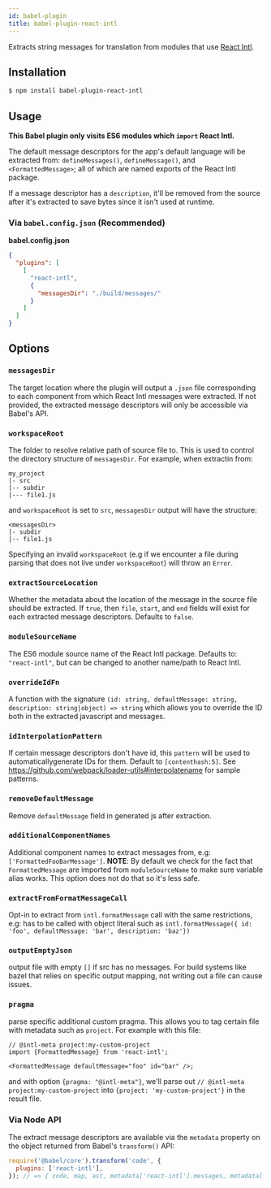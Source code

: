 ```yaml
---
id: babel-plugin
title: babel-plugin-react-intl
---
```


Extracts string messages for translation from modules that use [React Intl](../react-intl.md).

## Installation

```sh
$ npm install babel-plugin-react-intl
```

## Usage

**This Babel plugin only visits ES6 modules which `import` React Intl.**

The default message descriptors for the app's default language will be extracted from: `defineMessages()`, `defineMessage()`, and `<FormattedMessage>`; all of which are named exports of the React Intl package.

If a message descriptor has a `description`, it'll be removed from the source after it's extracted to save bytes since it isn't used at runtime.

### Via `babel.config.json` (Recommended)

**babel.config.json**

```json
{
  "plugins": [
    [
      "react-intl",
      {
        "messagesDir": "./build/messages/"
      }
    ]
  ]
}
```

## Options

### **`messagesDir`**

The target location where the plugin will output a `.json` file corresponding to each component from which React Intl messages were extracted. If not provided, the extracted message descriptors will only be accessible via Babel's API.

### **`workspaceRoot`**

The folder to resolve relative path of source file to. This is used to control the directory structure of `messagesDir`. For example, when extractin from:

```
my_project
|- src
|-- subdir
|--- file1.js
```

and `workspaceRoot` is set to `src`, `messagesDir` output will have the structure:

```
<messagesDir>
|- subdir
|-- file1.js
```

Specifying an invalid `workspaceRoot` (e.g if we encounter a file during parsing that does not live under `workspaceRoot`) will throw an `Error`.

### **`extractSourceLocation`**

Whether the metadata about the location of the message in the source file should be extracted. If `true`, then `file`, `start`, and `end` fields will exist for each extracted message descriptors. Defaults to `false`.

### **`moduleSourceName`**

The ES6 module source name of the React Intl package. Defaults to: `"react-intl"`, but can be changed to another name/path to React Intl.

### **`overrideIdFn`**

A function with the signature `(id: string, defaultMessage: string, description: string|object) => string` which allows you to override the ID both in the extracted javascript and messages.

### **`idInterpolationPattern`**

If certain message descriptors don't have id, this `pattern` will be used to automaticallygenerate IDs for them. Default to `[contenthash:5]`. See https://github.com/webpack/loader-utils#interpolatename for sample patterns.

### **`removeDefaultMessage`**

Remove `defaultMessage` field in generated js after extraction.

### **`additionalComponentNames`**

Additional component names to extract messages from, e.g: `['FormattedFooBarMessage']`. **NOTE**: By default we check for the fact that `FormattedMessage` are imported from `moduleSourceName` to make sure variable alias works. This option does not do that so it's less safe.

### **`extractFromFormatMessageCall`**

Opt-in to extract from `intl.formatMessage` call with the same restrictions, e.g: has to be called with object literal such as `intl.formatMessage({ id: 'foo', defaultMessage: 'bar', description: 'baz'})`

### **`outputEmptyJson`**

output file with empty `[]` if src has no messages. For build systems like bazel that relies on specific output mapping, not writing out a file can cause issues.

### **`pragma`**

parse specific additional custom pragma. This allows you to tag certain file with metadata such as `project`. For example with this file:

```tsx
// @intl-meta project:my-custom-project
import {FormattedMessage} from 'react-intl';

<FormattedMessage defaultMessage="foo" id="bar" />;
```

and with option `{pragma: "@intl-meta"}`, we'll parse out `// @intl-meta project:my-custom-project` into `{project: 'my-custom-project'}` in the result file.

### Via Node API

The extract message descriptors are available via the `metadata` property on the object returned from Babel's `transform()` API:

```javascript
require('@babel/core').transform('code', {
  plugins: ['react-intl'],
}); // => { code, map, ast, metadata['react-intl'].messages, metadata['react-intl'].meta };
```
